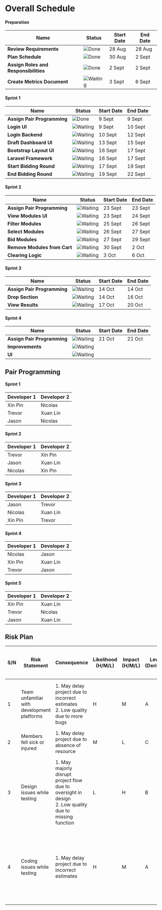 # Overall Schedule
#### Preparation
| Name                    | Status | Start Date | End Date |
| ----------------------- | ------ | ---------- | -------- |
| **Review Requirements**       |![Done](https://img.shields.io/badge/-Done-grey)|   28 Aug   |  28 Aug  |
| **Plan Schedule**             |![Done](https://img.shields.io/badge/-Done-grey)|   30 Aug   |  2 Sept  |
| **Assign Roles and Responsibilities**|![Done](https://img.shields.io/badge/-Done-grey)|   2 Sept   |  2 Sept  |
| **Create Metrics Document**   |![Waiting](https://img.shields.io/badge/-Waiting-grey)|  3 Sept   | 6 Sept |

#### Sprint 1
| Name                    | Status | Start Date | End Date |
| ----------------------- | ------ | ---------- | -------- |
| **Assign Pair Programming** |![Done](https://img.shields.io/badge/-Done-grey)           | 9 Sept     | 9 Sept   |
| **Login UI**            |![Waiting](https://img.shields.io/badge/-Waiting-grey)        | 9 Sept     | 10 Sept  |
| **Login Backend**       |![Waiting](https://img.shields.io/badge/-Waiting-grey)        | 10 Sept    | 12 Sept  |
| **Draft Dashboard UI**  |![Waiting](https://img.shields.io/badge/-Waiting-grey)        | 13 Sept    | 15 Sept  |
| **Bootstrap Layout UI** |![Waiting](https://img.shields.io/badge/-Waiting-grey)        | 16 Sept    | 17 Sept  |
| **Laravel Framework**   |![Waiting](https://img.shields.io/badge/-Waiting-grey)        | 16 Sept    | 17 Sept  |
| **Start Bidding Round** |![Waiting](https://img.shields.io/badge/-Waiting-grey)        | 17 Sept    | 19 Sept  |
| **End Bidding Round**   |![Waiting](https://img.shields.io/badge/-Waiting-grey)        | 19 Sept    | 22 Sept  |

#### Sprint 2
| Name                          | Status | Start Date | End Date |
| ----------------------------- | ------ | ---------- | -------- |
| **Assign Pair Programming**   |![Waiting](https://img.shields.io/badge/-Waiting-grey)        | 23 Sept    | 23 Sept  |
| **View Modules UI**           |![Waiting](https://img.shields.io/badge/-Waiting-grey)        | 23 Sept    | 24 Sept  |
| **Filter Modules**            |![Waiting](https://img.shields.io/badge/-Waiting-grey)        | 25 Sept    | 26 Sept  |
| **Select Modules**            |![Waiting](https://img.shields.io/badge/-Waiting-grey)        | 26 Sept    | 27 Sept  |
| **Bid Modules**               |![Waiting](https://img.shields.io/badge/-Waiting-grey)        | 27 Sept    | 29 Sept  |
| **Remove Modules from  Cart** |![Waiting](https://img.shields.io/badge/-Waiting-grey)        | 30 Sept    | 2 Oct    |
| **Clearing Logic**            |![Waiting](https://img.shields.io/badge/-Waiting-grey)        | 3 Oct      | 6 Oct    |

#### Sprint 3
| Name                          | Status | Start Date | End Date |
| ----------------------------- | ------ | ---------- | -------- |
| **Assign Pair Programming**   |![Waiting](https://img.shields.io/badge/-Waiting-grey)        | 14 Oct    |   14 Oct    |
| **Drop Section**              |![Waiting](https://img.shields.io/badge/-Waiting-grey)        | 14 Oct    |  16 Oct     |
| **View Results**              |![Waiting](https://img.shields.io/badge/-Waiting-grey)        | 17 Oct    |  20 Oct     |

#### Sprint 4
| Name                          | Status | Start Date | End Date |
| ----------------------------- | ------ | ---------- | -------- |
| **Assign Pair Programming**   |![Waiting](https://img.shields.io/badge/-Waiting-grey)        | 21 Oct   |   21 Oct   |
| **Improvements**              |![Waiting](https://img.shields.io/badge/-Waiting-grey)        |            |          |
| **UI**                        |![Waiting](https://img.shields.io/badge/-Waiting-grey)        |            |          |

## Pair Programming
#### Sprint 1
| Developer 1 | Developer 2 |
| ----------- | ----------- |
| Xin Pin     | Nicolas     |
| Trevor      | Xuan Lin    |
| Jason       | Nicolas     |

#### Sprint 2                    
| Developer 1 | Developer 2 |
| ----------- | ----------- |
| Trevor      | Xin Pin     |
| Jason       | Xuan Lin    |
| Nicolas     | Xin Pin     |

#### Sprint 3          
| Developer 1 | Developer 2 |
| ----------- | ----------- |
| Jason       | Trevor      |
| Nicolas     | Xuan Lin    |
| Xin Pin     | Trevor      |

#### Sprint 4 
| Developer 1 | Developer 2 |
| ----------- | ----------- |
| Nicolas     | Jason       |
| Xin Pin     | Xuan Lin    |
| Trevor      | Jason       |

#### Sprint 5    
| Developer 1 | Developer 2 |
| ----------- | ----------- |
| Xin Pin     | Xuan Lin    |
| Trevor      | Nicolas     |
| Jason       | Xuan Lin    |

## Risk Plan
| S/N | Risk Statement | Consequence | Likelihood (H/M/L) | Impact (H/M/L) | Level (Derived) | Mitigation Strategy &/or Contingency Plan |
| - | - | - | - | - | - | - |
| 1 | Team unfamiliar with development platforms | 1. May delay project due to incorrect estimates <br> 2. Low quality due to more bugs | H | M | A | Familiarise within one week by <br> 1. watching videos or <br> 2. trying out the platforms beforehand |
| 2 | Members fell sick or injured | 1. May delay project due to absence of resource | M | L | C | Plan backup resource/s at start of iteration. |
| 3 | Design issues while testing | 1. May majorly disrupt project flow due to oversight in design <br> 2. Low quality due to missing function | L | H | B | Immediately inform designer and implement new design at next iteration. Move to next non dependent task in the iteration. |
| 4 |Coding issues while testing | 1. May delay project due to incorrect estimates  | H | M | A | 1. If next iteration depends on the function, continue on backflow. <br> 2. Else, continue after finishing tasks in next iteration. |
